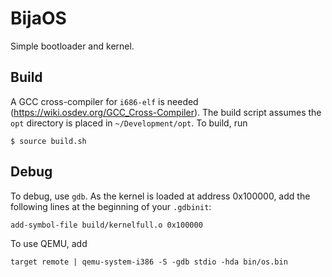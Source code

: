 # BijaOS
Simple bootloader and kernel.
## Build
A GCC cross-compiler for ```i686-elf``` is needed (https://wiki.osdev.org/GCC_Cross-Compiler). The build script assumes the ```opt``` directory is placed in ```~/Development/opt```.
To build, run
```
$ source build.sh
```
## Debug
To debug, use ```gdb```. As the kernel is loaded at address 0x100000, add the following lines at the beginning of your ```.gdbinit```:
```
add-symbol-file build/kernelfull.o 0x100000
```
To use QEMU, add
```
target remote | qemu-system-i386 -S -gdb stdio -hda bin/os.bin
```
